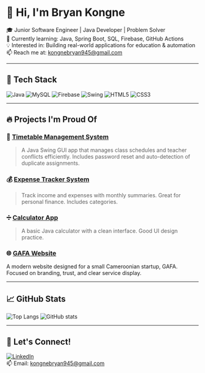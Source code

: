 # 👋 Hi, I'm Bryan Kongne

🎓 Junior Software Engineer | Java Developer | Problem Solver  
🌱 Currently learning: Java, Spring Boot, SQL, Firebase, GitHub Actions  
💡 Interested in: Building real-world applications for education & automation  
📫 Reach me at: kongnebryan945@gmail.com

---

## 🧰 Tech Stack
![Java](https://img.shields.io/badge/Java-ED8B00?style=for-the-badge&logo=java&logoColor=white)
![MySQL](https://img.shields.io/badge/MySQL-00000F?style=for-the-badge&logo=mysql&logoColor=white)
![Firebase](https://img.shields.io/badge/Firebase-FFCA28?style=for-the-badge&logo=firebase&logoColor=black)
![Swing](https://img.shields.io/badge/Swing-333333?style=for-the-badge&logo=java&logoColor=white)
![HTML5](https://img.shields.io/badge/HTML5-E34F26?style=for-the-badge&logo=html5&logoColor=white)
![CSS3](https://img.shields.io/badge/CSS3-1572B6?style=for-the-badge&logo=css3&logoColor=white)

---

## 🔥 Projects I'm Proud Of

### 📅 [Timetable Management System](https://github.com/Miguel-Bryan/Timetable-Management-System)
> A Java Swing GUI app that manages class schedules and teacher conflicts efficiently. Includes password reset and auto-detection of duplicate assignments.

### 💰 [Expense Tracker System](https://github.com/your_username/expense-tracker-system)
> Track income and expenses with monthly summaries. Great for personal finance. Includes categories.

### ➗ [Calculator App](https://github.com/Miguel-Bryan/Calculator-App)
> A basic Java calculator with a clean interface. Good UI design practice.

### 🌐 [GAFA Website](https://github.com/noeltankeu/projet_GAFA)
A modern website designed for a small Cameroonian startup, GAFA. Focused on branding, trust, and clear service display.

---

## 📈 GitHub Stats

![Top Langs](https://github-readme-stats.vercel.app/api/top-langs/?username=Miguel-Bryan&layout=compact&theme=radical)
![GitHub stats](https://github-readme-stats.vercel.app/api?username=Miguel-Bryan&show_icons=true&theme=radical)

---

## 🎯 Let's Connect!

[![LinkedIn](https://img.shields.io/badge/LinkedIn-0077B5?style=for-the-badge&logo=linkedin&logoColor=white)](https://linkedin.com/in/bryan-meupi-45b526313)  
📫 Email:  kongnebryan945@gmail.com
